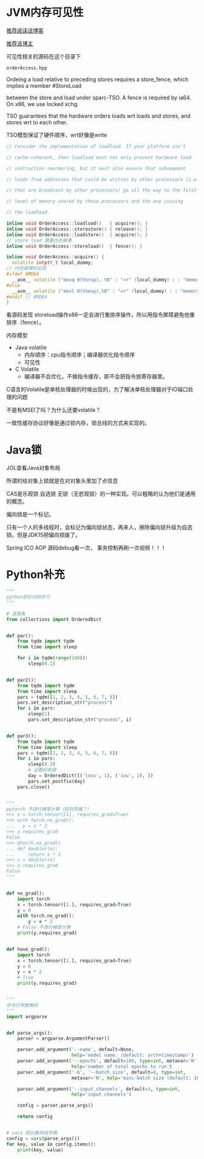 # JVM内存可见性

[推荐阅读该博客](https://www.cnblogs.com/lqlqlq/p/13693876.html)

[推荐该博主](https://www.cnblogs.com/lqlqlq/)

可见性相关的源码在这个目录下

`orderAccess.hpp`

Ordeing a load relative to preceding stores requires a store_fence, which implies a member #StoreLoad

 between the store and load under sparc-TSO. A fence is required by ia64. On x86, we use locked xchg.

TSO guarantees that the hardware orders loads wrt  loads and stores, and stores wrt to each other.

TSO模型保证了硬件顺序，wrt好像是write



```cpp
// Consider the implementation of loadload. If your platform isn't

// cache-coherent, then loadload must not only prevent hardware load

// instruction reordering, but it must also ensure that subsequent

// loads from addresses that could be written by other processors (i.e.,

// that are broadcast by other processors) go all the way to the first

// level of memory shared by those processors and the one issuing

// the loadload.
```



```CPP
inline void OrderAccess::loadload()   { acquire(); }
inline void OrderAccess::storestore() { release(); }
inline void OrderAccess::loadstore()  { acquire(); }
// store load 需要内存屏障
inline void OrderAccess::storeload()  { fence(); }

inline void OrderAccess::acquire() {
  volatile intptr_t local_dummy;
// 内存屏障的实现
#ifdef AMD64
  __asm__ volatile ("movq 0(%%rsp), %0" : "=r" (local_dummy) : : "memory");
#else
  __asm__ volatile ("movl 0(%%esp),%0" : "=r" (local_dummy) : : "memory");
#endif // AMD64
}
```

看源码发现 storeload操作x86一定会进行重排序操作，所以用指令屏障避免他重排序（fence）。



内存模型

- Java volatile
  - 内存顺序：cpu指令顺序；编译器优化指令顺序
  - 可见性
- C Volatile
  - 编译器不会优化，不做指令缓存，即不会把指令放寄存器里。

C语言的Volatile是单核处理器的时候出现的，为了解决单核处理器对于IO端口处理的问题



不是有MSEI了吗？为什么还要volatile？

一致性缓存协议好像是通过锁内存，锁总线的方式来实现的。

# Java锁

JOL查看Java对象布局

所谓的给对象上锁就是在对对象头里加了点信息

CAS是乐观锁 自选锁 无锁（无悲观锁）的一种实现。可以粗略的认为他们是通用的概念。

偏向锁是一个标记。

只有一个人的多线程时，会标记为偏向锁状态，再来人，擦除偏向锁升级为自选锁。但是JDK15把偏向锁废了。



Spring ICO AOP 源码debug看一次， 事务控制再刷一次视频！！！

# Python补充

```python
"""
python部分代码学习
"""

# 进度条
from collections import OrderedDict


def par():
    from tqdm import tqdm
    from time import sleep

    for i in tqdm(range(100)):
        sleep(0.1)


def par2():
    from tqdm import tqdm
    from time import sleep
    pars = tqdm([1, 2, 3, 4, 5, 6, 7, 8])
    pars.set_description_str("process")
    for i in pars:
        sleep(1)
        pars.set_description_str("process", i)


def par3():
    from tqdm import tqdm
    from time import sleep
    pars = tqdm([1, 2, 3, 4, 5, 6, 7, 8])
    for i in pars:
        sleep(0.3)
        # 设置好前缀
        day = OrderedDict([('loss', 1), ('iou', 1), ])
        pars.set_postfix(day)
    pars.close()


"""
pytorch 不进行梯度计算（反向传播？）
>>> x = torch.tensor([1], requires_grad=True)
>>> with torch.no_grad():
...   y = x * 2
>>> y.requires_grad
False
>>> @torch.no_grad()
... def doubler(x):
...     return x * 2
>>> z = doubler(x)
>>> z.requires_grad
False
"""


def no_grad():
    import torch
    x = torch.tensor([1.], requires_grad=True)
    y = 0
    with torch.no_grad():
        y = x * 2
    # False 不进行梯度计算
    print(y.requires_grad)


def have_grad():
    import torch
    x = torch.tensor([1.], requires_grad=True)
    y = 0
    y = x * 2
    # True
    print(y.requires_grad)


"""
命令行参数解析
"""
import argparse


def parse_args():
    parser = argparse.ArgumentParser()

    parser.add_argument('--name', default=None,
                        help='model name: (default: arch+timestamp)')
    parser.add_argument('--epochs', default=100, type=int, metavar='N',
                        help='number of total epochs to run')
    parser.add_argument('-b', '--batch_size', default=8, type=int,
                        metavar='N', help='mini-batch size (default: 16)')

    parser.add_argument('--input_channels', default=3, type=int,
                        help='input channels')

    config = parser.parse_args()

    return config


# vars 把对象转成字典
config = vars(parse_args())
for key, value in config.items():
    print(key, value)
```
